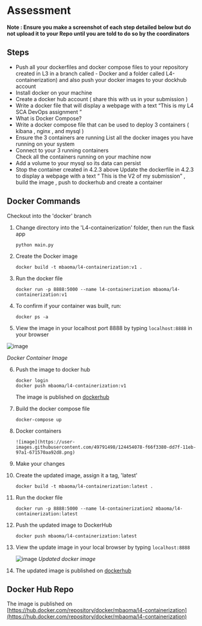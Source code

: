 # Assessment 
**Note : Ensure you make a screenshot of each step detailed below but do not   upload it to your Repo until you are told to do so by the coordinators**

## Steps
-   Push all your dockerfiles and docker compose files to your repository created in L3 in a branch called - Docker and  a folder called L4-containerization) and also push your docker images  to your dockhub account 
-   Install docker on your machine 
-   Create a docker hub account ( share this with us in your submission )
-   Write a docker file that will display a webpage with a text “This is my L4 SCA DevOps assignment ” 
-   What is Docker Compose?
-   Write a docker compose file that can be used to deploy 3 containers ( kibana , nginx , and mysql ) 
-   Ensure the 3 containers are running 
List all the docker images you have running on your system 
-   Connect to your 3 running  containers  
Check all the containers running on your machine now 
-   Add a volume to your mysql so its data can persist
-   Stop the container created in 4.2.3 above 
Update the dockerfile in 4.2.3 to display a webpage with a text “ This is the V2 of my submission”  , build the image , push to dockerhub and create a container 

## Docker Commands
Checkout into the 'docker' branch
1.  Change directory into the 'L4-containerization' folder, then run the flask app
    ```
    python main.py
    ```

2.  Create the Docker image
    ```
    docker build -t mbaoma/l4-containerization:v1 .
    ```

3.  Run the docker file
    ```
    docker run -p 8888:5000 --name l4-containerization mbaoma/l4-containerization:v1
    ```

4.  To confirm if your container was built, run:
    ```
    docker ps -a
    ```

5.  View the image in your localhost port 8888 by typing ```localhost:8888``` in your browser

![image](https://user-images.githubusercontent.com/49791498/124098371-687c0b80-da54-11eb-99d5-a4aa835dd17d.png)

*Docker Container Image*

6.  Push the image to docker hub
    ```
    docker login
    docker push mbaoma/l4-containerization:v1
    ```
    The image is published on [dockerhub](https://hub.docker.com/repository/docker/mbaoma/l4-containerization)

7.  Build the docker compose file
    ```
    docker-compose up
    ```
8.  Docker containers
    ```
    ![image](https://user-images.githubusercontent.com/49791498/124454078-f66f3380-dd7f-11eb-97a1-671570aa92d8.png)
    ```
    
9.  Make your changes

10. Create the updated image, assign it a tag, 'latest'
    ```
    docker build -t mbaoma/l4-containerization:latest .
    ```
    
11. Run the docker file
    ```
    docker run -p 8888:5000 --name l4-containerization2 mbaoma/l4-containerization:latest 
    ```
    
12. Push the updated image to DockerHub
    ```
    docker push mbaoma/l4-containerization:latest 
    ```

13. View the update image in your local browser by typing ```localhost:8888```

     ![image](https://user-images.githubusercontent.com/49791498/124457269-8498e900-dd83-11eb-9a5d-48c97e5aa158.png)
    *Updated docker image*

14. The updated image is published on [dockerhub](https://hub.docker.com/repository/docker/mbaoma/l4-containerization)

## Docker Hub Repo
The image is published on [https://hub.docker.com/repository/docker/mbaoma/l4-containerization](https://hub.docker.com/repository/docker/mbaoma/l4-containerization)
